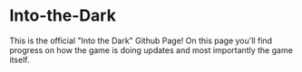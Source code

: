 # Into-the-Dark
This is the official "Into the Dark" Github Page! On this page you'll find progress on how the game is doing updates and most importantly the game itself.
